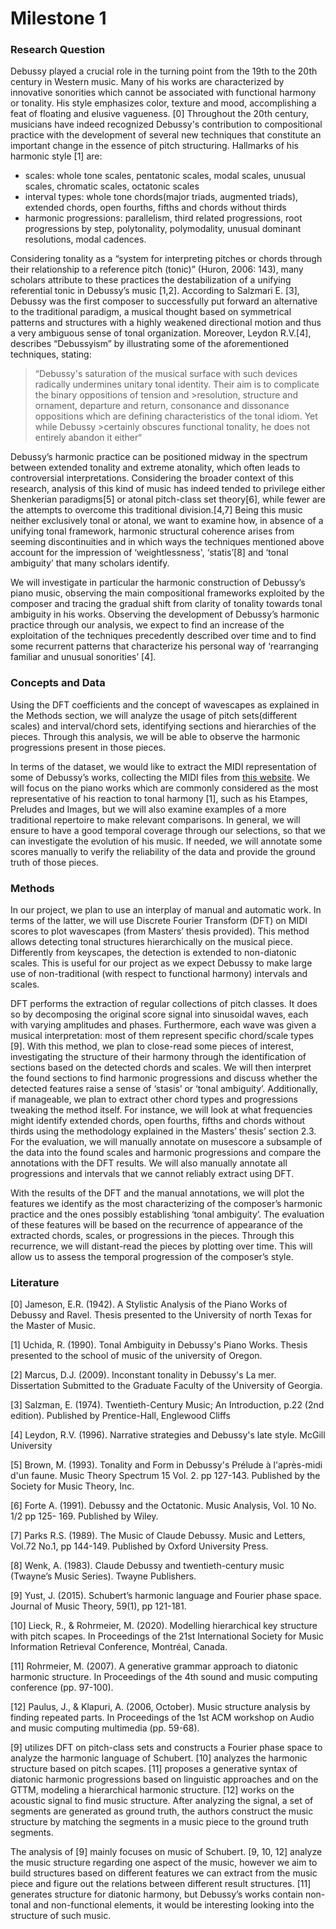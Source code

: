 # Milestone 1

### Research Question
Debussy played a crucial role in the turning point from the 19th to the 20th century in Western music. Many of his works are characterized by innovative sonorities which cannot be associated with functional harmony or tonality. His style emphasizes color, texture and mood, accomplishing a feat of floating and elusive vagueness. [0]
Throughout the 20th century, musicians have indeed recognized Debussy's contribution to compositional practice with the development of several new techniques that constitute an important change in the essence of pitch structuring. Hallmarks of his harmonic style [1] are:

- scales: whole tone scales, pentatonic scales, modal scales, unusual scales, chromatic scales, octatonic scales 
- interval types: whole tone chords(major triads, augmented triads), extended chords, open fourths, fifths and chords without thirds
- harmonic progressions: parallelism, third related progressions, root progressions by step, polytonality, polymodality, unusual dominant resolutions, modal cadences.

Considering tonality as a “system for interpreting pitches or chords through their relationship to a reference pitch (tonic)” (Huron, 2006: 143), many scholars attribute to these practices the destabilization of a unifying referential tonic in Debussy’s music [1,2].
According to Salzmari E. [3], Debussy was the first composer to successfully put forward an alternative to the traditional paradigm, a musical thought based on symmetrical patterns and structures with a highly weakened directional motion and thus a very ambiguous sense of tonal organization. Moreover, Leydon R.V.[4], describes “Debussyism” by illustrating some of the aforementioned techniques, stating:

>“Debussy's saturation of the musical surface with such devices radically undermines unitary tonal identity. Their aim is to complicate the binary oppositions of tension and >resolution, structure and ornament, departure and return, consonance and dissonance oppositions which are defining characteristics of the tonal idiom. Yet while Debussy >certainly obscures functional tonality, he does not entirely abandon it either“

Debussy’s harmonic practice can be positioned midway in the spectrum between extended tonality and extreme atonality, which often leads to controversial interpretations. Considering the broader context of this research, analysis of this kind of music has indeed tended to privilege either Shenkerian paradigms[5] or atonal pitch-class set theory[6], while fewer are the attempts to overcome this traditional division.[4,7]
Being this music neither exclusively tonal or atonal, we want to examine how, in absence of a unifying tonal framework, harmonic structural coherence arises from seeming discontinuities and in which ways the techniques mentioned above account for the impression of ‘weightlessness', ‘statis’[8] and ‘tonal ambiguity’ that many scholars identify. 

We will investigate in particular the harmonic construction of Debussy’s piano music, observing the main compositional frameworks exploited by the composer and tracing the gradual shift from clarity of tonality towards tonal ambiguity in his works.
Observing the development of Debussy’s harmonic practice through our analysis, we expect to find an increase of the exploitation of the techniques precedently described over time and to find some recurrent patterns that characterize his personal way of ‘rearranging familiar and unusual sonorities’ [4].


### Concepts and Data
Using the DFT coefficients and the concept of wavescapes as explained in the Methods section, we will analyze the usage of pitch sets(different scales) and interval/chord sets, identifying sections and hierarchies of the pieces. Through this analysis, we will be able to observe the harmonic progressions present in those pieces.

In terms of the dataset, we would like to extract the MIDI representation of some of Debussy’s works, collecting the MIDI files from [this website](http://www.kunstderfuge.com/debussy.htm).
We will focus on the piano works which are commonly considered as the most representative of his reaction to tonal harmony [1], such as his Etampes, Preludes and Images, but we will also examine examples of a more traditional repertoire to make relevant comparisons. In general, we will ensure to have a good temporal coverage through our selections, so that we can investigate the evolution of his music.
If needed, we will annotate some scores manually to verify the reliability of the data and provide the ground truth of those pieces.


### Methods
In our project, we plan to use an interplay of manual and automatic work. In terms of the latter, we will use Discrete Fourier Transform (DFT) on MIDI scores to plot wavescapes (from Masters’ thesis provided). This method allows detecting tonal structures hierarchically on the musical piece.
Differently from keyscapes, the detection is extended to non-diatonic scales. This is useful for our project as we expect Debussy to make large use of non-traditional (with respect to functional harmony) intervals and scales.

DFT performs the extraction of regular collections of pitch classes. It does so by decomposing the original score signal into sinusoidal waves, each with varying amplitudes and phases. Furthermore, each wave was given a musical interpretation: most of them represent specific chord/scale types [9]. With this method, we plan to close-read some pieces of interest, investigating the structure of their harmony through the identification of sections based on the detected chords and scales. We will then interpret the found sections to find harmonic progressions and discuss whether the detected features raise a sense of ‘stasis’ or ‘tonal ambiguity’.
Additionally, if manageable, we plan to extract other chord types and progressions tweaking the method itself. For instance, we will look at what frequencies might identify extended chords, open fourths, fifths and chords without thirds using the methodology explained in the Masters’ thesis’ section 2.3. 
For the evaluation, we will manually annotate on musescore a subsample of the data into the found scales and harmonic progressions and compare the annotations with the DFT results. We will also manually annotate all progressions and intervals that we cannot reliably extract using DFT. 

With the results of the DFT and the manual annotations, we will plot the features we identify as the most characterizing of the composer’s harmonic practice and the ones possibly establishing ‘tonal ambiguity’. The evaluation of these features will be based on the recurrence of appearance of the extracted chords, scales, or progressions in the pieces. Through this recurrence, we will distant-read the pieces by plotting over time. This will allow us to assess the temporal progression of the composer’s style.



### Literature
[0] Jameson, E.R. (1942). A Stylistic Analysis of the Piano Works of Debussy and Ravel. Thesis presented to the University of north Texas for the Master of Music.

[1] Uchida, R. (1990). Tonal Ambiguity in Debussy's Piano Works. Thesis presented to the school of music of the university of Oregon.

[2] Marcus, D.J. (2009). Inconstant tonality in Debussy's La mer. Dissertation Submitted to the Graduate Faculty of the University of Georgia.

[3]  Salzman, E. (1974). Twentieth-Century Music; An Introduction, p.22 (2nd edition). Published by Prentice-Hall, Englewood Cliffs

[4] Leydon, R.V. (1996). Narrative strategies and Debussy's late style. McGill University

[5] Brown, M. (1993). Tonality and Form in Debussy's Prélude à l'après-midi d'un faune. Music Theory Spectrum 15 Vol. 2. pp 127-143. Published by the Society for Music Theory, Inc.

[6] Forte A. (1991). Debussy and the Octatonic. Music Analysis, Vol. 10 No. 1/2 pp 125- 169. Published by Wiley.

[7] Parks R.S. (1989). The Music of Claude Debussy. Music and Letters, Vol.72 No.1, pp 144-149. Published by Oxford University Press.

[8] Wenk, A. (1983). Claude Debussy and twentieth-century music (Twayne’s Music Series). Twayne Publishers. 

[9] Yust, J. (2015). Schubert’s harmonic language and Fourier phase space. Journal of Music Theory, 59(1), pp 121-181.

[10] Lieck, R., & Rohrmeier, M. (2020). Modelling hierarchical key structure with pitch scapes. In Proceedings of the 21st International Society for Music Information Retrieval Conference, Montréal, Canada.

[11] Rohrmeier, M. (2007). A generative grammar approach to diatonic harmonic structure. In Proceedings of the 4th sound and music computing conference (pp. 97-100).

[12] Paulus, J., & Klapuri, A. (2006, October). Music structure analysis by finding repeated parts. In Proceedings of the 1st ACM workshop on Audio and music computing multimedia (pp. 59-68).

[9] utilizes DFT on pitch-class sets and constructs a Fourier phase space to analyze the harmonic language of Schubert. 
[10] analyzes the harmonic structure based on pitch scapes.
[11] proposes a generative syntax of diatonic harmonic progressions based on linguistic approaches and on the GTTM, modeling a hierarchical harmonic structure.
[12] works on the acoustic signal to find music structure. After analyzing the signal, a set of segments are generated as ground truth, the authors construct the music structure by matching the segments in a music piece to the ground truth segments.

The analysis of [9] mainly focuses on music of Schubert.  [9, 10, 12] analyze the music structure regarding one aspect of the music, however we aim to build structures based on different features we can extract from the music piece and figure out the relations between different result structures. [11] generates structure for diatonic harmony, but Debussy’s works contain non-tonal and non-functional elements, it would be interesting looking into the structure of such music.
